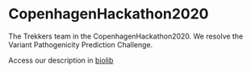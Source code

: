 # CopenhagenHackathon2020
The Trekkers team in the CopenhagenHackathon2020. We resolve the Variant Pathogenicity Prediction Challenge. 

Access our description in [biolib](https://biolib.com/ATGCACGAATGGCAGAAC/Trekkers/)
